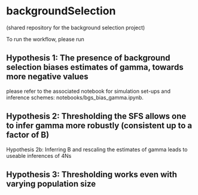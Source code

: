 # backgroundSelection
(shared repository for the background selection project)

To run the workflow, please run 

## Hypothesis 1: The presence of background selection biases estimates of gamma, towards more negative values
please refer to the associated notebook for simulation set-ups and inference schemes: notebooks/bgs_bias_gamma.ipynb. 

## Hypothesis 2: Thresholding the SFS allows one to infer gamma more robustly (consistent up to a factor of B)

Hypothesis 2b: Inferring B and rescaling the estimates of gamma leads to useable inferences of 4Ns

## Hypothesis 3: Thresholding works even with varying population size




